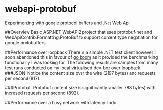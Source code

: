 webapi-protobuf
===============

Experimenting with google protocol buffers and .Net Web Api

##Overview
Basic ASP.NET WebAPI2 project that uses protobuf-net and WebApiContrib.Formatting.ProtoBuf to support content type negotiation for google protobuffers.

##Performance over loopback
There is a simple .NET test client however I soon abandoned this in favour of [go boom](https://github.com/rakyll/boom) as it provided the benchmarking functionality I was looking for. The following results are samples from many test runs conducted on my local virtualised dev-box over loopback.
###JSON
<img href="Boom-JSON.PNG" />
Notice the content size over the wire (2197 bytes) and requests per second (817).

###Protobuf
<img href="Boom-Protobuf.PNG"/>
Protobuf content size is significantly smaller 788 bytes) with incresed requests per second (892).

##Performance over a busy network with latency
Todo